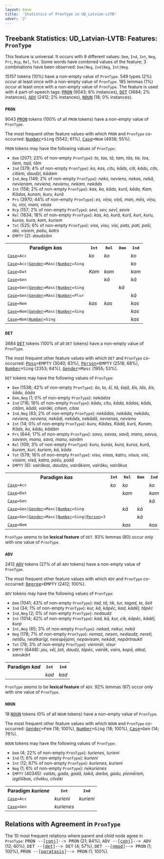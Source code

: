 ```yaml
---
layout: base
title:  'Statistics of PronType in UD_Latvian-LVTB'
udver: '2'
---
```


## Treebank Statistics: UD_Latvian-LVTB: Features: `PronType`

This feature is universal.
It occurs with 8 different values: `Dem`, `Ind`, `Int`, `Neg`, `Prs`, `Rcp`, `Rel`, `Tot`.
Some words have combined values of the feature; 3 combinations have been observed: `Dem|Neg`, `Ind|Neg`, `Int|Neg`.

15157 tokens (10%) have a non-empty value of `PronType`.
549 types (2%) occur at least once with a non-empty value of `PronType`.
185 lemmas (1%) occur at least once with a non-empty value of `PronType`.
The feature is used with 4 part-of-speech tags: <tt><a href="lv_lvtb-pos-PRON.html">PRON</a></tt> (9043; 6% instances), <tt><a href="lv_lvtb-pos-DET.html">DET</a></tt> (3684; 2% instances), <tt><a href="lv_lvtb-pos-ADV.html">ADV</a></tt> (2412; 2% instances), <tt><a href="lv_lvtb-pos-NOUN.html">NOUN</a></tt> (18; 0% instances).

### `PRON`

9043 <tt><a href="lv_lvtb-pos-PRON.html">PRON</a></tt> tokens (100% of all `PRON` tokens) have a non-empty value of `PronType`.

The most frequent other feature values with which `PRON` and `PronType` co-occurred: <tt><a href="lv_lvtb-feat-Number.html">Number</a></tt><tt>=Sing</tt> (5542; 61%), <tt><a href="lv_lvtb-feat-Case.html">Case</a></tt><tt>=Nom</tt> (4938; 55%).

`PRON` tokens may have the following values of `PronType`:

* `Dem` (2071; 23% of non-empty `PronType`): <em>to, tas, tā, tam, tās, tie, tos, tiem, tajā, tām</em>
* `Ind` (379; 4% of non-empty `PronType`): <em>ko, kas, citu, kāds, citi, kādu, cits, citiem, daudzi, kādam</em>
* `Ind,Neg` (149; 2% of non-empty `PronType`): <em>neko, neviens, nekas, nekā, nevienam, neviena, nevienu, nekam, nekāds</em>
* `Int` (158; 2% of non-empty `PronType`): <em>kas, ko, kāds, kurš, kāda, Kam, Kādas, kuram, kuru, kurā</em>
* `Prs` (3970; 44% of non-empty `PronType`): <em>es, viņa, viņš, man, mēs, viņu, tu, viņi, mani, viņas</em>
* `Rcp` (157; 2% of non-empty `PronType`): <em>sevi, sev, sevī, sevis</em>
* `Rel` (1634; 18% of non-empty `PronType`): <em>kas, ko, kurā, kurš, kuri, kuru, kuras, kura, kam, kuriem</em>
* `Tot` (525; 6% of non-empty `PronType`): <em>viss, visu, visi, pats, pati, paši, abi, visiem, pašu, katrs</em>
* `EMPTY` (2): <em>daudzām</em>

<table>
  <tr><th>Paradigm <i>kas</i></th><th><tt>Int</tt></th><th><tt>Rel</tt></th><th><tt>Dem</tt></th><th><tt>Ind</tt></th></tr>
  <tr><td><tt><tt><a href="lv_lvtb-feat-Case.html">Case</a></tt><tt>=Acc</tt></tt></td><td><em>ko</em></td><td><em>ko</em></td><td></td><td><em>ko</em></td></tr>
  <tr><td><tt><tt><a href="lv_lvtb-feat-Case.html">Case</a></tt><tt>=Acc</tt>|<tt><a href="lv_lvtb-feat-Gender.html">Gender</a></tt><tt>=Masc</tt>|<tt><a href="lv_lvtb-feat-Number.html">Number</a></tt><tt>=Sing</tt></tt></td><td></td><td></td><td></td><td><em>ko</em></td></tr>
  <tr><td><tt><tt><a href="lv_lvtb-feat-Case.html">Case</a></tt><tt>=Dat</tt></tt></td><td><em>Kam</em></td><td><em>kam</em></td><td></td><td><em>kam</em></td></tr>
  <tr><td><tt><tt><a href="lv_lvtb-feat-Case.html">Case</a></tt><tt>=Gen</tt></tt></td><td></td><td><em>kā</em></td><td></td><td><em>kā</em></td></tr>
  <tr><td><tt><tt><a href="lv_lvtb-feat-Case.html">Case</a></tt><tt>=Gen</tt>|<tt><a href="lv_lvtb-feat-Gender.html">Gender</a></tt><tt>=Masc</tt>|<tt><a href="lv_lvtb-feat-Number.html">Number</a></tt><tt>=Sing</tt></tt></td><td></td><td></td><td><em>kā</em></td><td></td></tr>
  <tr><td><tt><tt><a href="lv_lvtb-feat-Case.html">Case</a></tt><tt>=Gen</tt>|<tt><a href="lv_lvtb-feat-Gender.html">Gender</a></tt><tt>=Masc</tt>|<tt><a href="lv_lvtb-feat-Number.html">Number</a></tt><tt>=Plur</tt></tt></td><td></td><td></td><td></td><td><em>kā</em></td></tr>
  <tr><td><tt><tt><a href="lv_lvtb-feat-Case.html">Case</a></tt><tt>=Nom</tt></tt></td><td><em>kas</em></td><td><em>kas</em></td><td></td><td><em>kas</em></td></tr>
  <tr><td><tt><tt><a href="lv_lvtb-feat-Case.html">Case</a></tt><tt>=Nom</tt>|<tt><a href="lv_lvtb-feat-Gender.html">Gender</a></tt><tt>=Masc</tt>|<tt><a href="lv_lvtb-feat-Number.html">Number</a></tt><tt>=Sing</tt></tt></td><td></td><td></td><td></td><td><em>kas</em></td></tr>
  <tr><td><tt><tt><a href="lv_lvtb-feat-Case.html">Case</a></tt><tt>=Nom</tt>|<tt><a href="lv_lvtb-feat-Number.html">Number</a></tt><tt>=Sing</tt></tt></td><td></td><td></td><td></td><td><em>kas</em></td></tr>
</table>

### `DET`

3684 <tt><a href="lv_lvtb-pos-DET.html">DET</a></tt> tokens (100% of all `DET` tokens) have a non-empty value of `PronType`.

The most frequent other feature values with which `DET` and `PronType` co-occurred: <tt><a href="lv_lvtb-feat-Poss.html">Poss</a></tt><tt>=EMPTY</tt> (3040; 83%), <tt><a href="lv_lvtb-feat-Person.html">Person</a></tt><tt>=EMPTY</tt> (2518; 68%), <tt><a href="lv_lvtb-feat-Number.html">Number</a></tt><tt>=Sing</tt> (2353; 64%), <tt><a href="lv_lvtb-feat-Gender.html">Gender</a></tt><tt>=Masc</tt> (1955; 53%).

`DET` tokens may have the following values of `PronType`:

* `Dem` (1538; 42% of non-empty `PronType`): <em>šo, to, šī, tā, šajā, šīs, tās, šis, šādu, šāda</em>
* `Dem,Neg` (1; 0% of non-empty `PronType`): <em>nekādos</em>
* `Ind` (716; 19% of non-empty `PronType`): <em>kādu, citu, kāda, kādas, kāds, citām, kādā, vairāki, citiem, citas</em>
* `Ind,Neg` (83; 2% of non-empty `PronType`): <em>nekādas, nekāda, nekādu, neviens, neviena, nekādi, nekāds, nekādā, nevienas, nevienu</em>
* `Int` (14; 0% of non-empty `PronType`): <em>kuru, Kādas, Kādā, kurš, Kuram, Kāds, ko, kādu, kādām</em>
* `Prs` (644; 17% of non-empty `PronType`): <em>savu, savas, savā, mans, savus, saviem, mana, sava, manu, savām</em>
* `Rel` (109; 3% of non-empty `PronType`): <em>kuru, kuras, kura, kurus, kurā, kuram, kuri, kuriem, kā, kāda</em>
* `Tot` (579; 16% of non-empty `PronType`): <em>visu, visas, katru, visus, visi, visiem, visā, katra, pašu, pašā</em>
* `EMPTY` (6): <em>vairākas, daudzo, vairākiem, vairāku, vairākus</em>

<table>
  <tr><th>Paradigm <i>kas</i></th><th><tt>Int</tt></th><th><tt>Rel</tt></th><th><tt>Dem</tt></th><th><tt>Ind</tt></th></tr>
  <tr><td><tt><tt><a href="lv_lvtb-feat-Case.html">Case</a></tt><tt>=Acc</tt></tt></td><td><em>ko</em></td><td><em>ko</em></td><td></td><td><em>ko</em></td></tr>
  <tr><td><tt><tt><a href="lv_lvtb-feat-Case.html">Case</a></tt><tt>=Dat</tt></tt></td><td></td><td><em>kam</em></td><td></td><td><em>kam</em></td></tr>
  <tr><td><tt><tt><a href="lv_lvtb-feat-Case.html">Case</a></tt><tt>=Gen</tt></tt></td><td></td><td></td><td></td><td><em>kā</em></td></tr>
  <tr><td><tt><tt><a href="lv_lvtb-feat-Case.html">Case</a></tt><tt>=Gen</tt>|<tt><a href="lv_lvtb-feat-Gender.html">Gender</a></tt><tt>=Masc</tt>|<tt><a href="lv_lvtb-feat-Number.html">Number</a></tt><tt>=Sing</tt></tt></td><td></td><td><em>kā</em></td><td><em>kā</em></td><td></td></tr>
  <tr><td><tt><tt><a href="lv_lvtb-feat-Case.html">Case</a></tt><tt>=Gen</tt>|<tt><a href="lv_lvtb-feat-Gender.html">Gender</a></tt><tt>=Masc</tt>|<tt><a href="lv_lvtb-feat-Number.html">Number</a></tt><tt>=Sing</tt>|<tt><a href="lv_lvtb-feat-Person.html">Person</a></tt><tt>=3</tt></tt></td><td></td><td></td><td><em>kā</em></td><td></td></tr>
  <tr><td><tt><tt><a href="lv_lvtb-feat-Case.html">Case</a></tt><tt>=Nom</tt></tt></td><td></td><td><em>kas</em></td><td></td><td><em>kas</em></td></tr>
</table>

`PronType` seems to be **lexical feature** of `DET`. 93% lemmas (80) occur only with one value of `PronType`.

### `ADV`

2412 <tt><a href="lv_lvtb-pos-ADV.html">ADV</a></tt> tokens (27% of all `ADV` tokens) have a non-empty value of `PronType`.

The most frequent other feature values with which `ADV` and `PronType` co-occurred: <tt><a href="lv_lvtb-feat-Degree.html">Degree</a></tt><tt>=EMPTY</tt> (2412; 100%).

`ADV` tokens may have the following values of `PronType`:

* `Dem` (1041; 43% of non-empty `PronType`): <em>tad, tā, tik, tur, tagad, te, šeit</em>
* `Ind` (34; 1% of non-empty `PronType`): <em>kur, kā, kāpēc, kad, kādēļ, tāpēc</em>
* `Ind,Neg` (2; 0% of non-empty `PronType`): <em>nedaudz</em>
* `Int` (1014; 42% of non-empty `PronType`): <em>kad, kā, kur, cik, kāpēc, kādēļ, kurp</em>
* `Int,Neg` (65; 3% of non-empty `PronType`): <em>nekad, nekur, nekā</em>
* `Neg` (178; 7% of non-empty `PronType`): <em>nemaz, nesen, nedaudz, nereti, netālu, neatkarīgi, neiespējami, nepavisam, nekādi, nepārtraukti</em>
* `Tot` (78; 3% of non-empty `PronType`): <em>vienmēr, visur</em>
* `EMPTY` (6448): <em>jau, vēl, ļoti, daudz, tāpēc, vairāk, vairs, kopā, atkal, savukārt</em>

<table>
  <tr><th>Paradigm <i>kad</i></th><th><tt>Int</tt></th><th><tt>Ind</tt></th></tr>
  <tr><td><tt></tt></td><td><em>kad</em></td><td><em>kad</em></td></tr>
</table>

`PronType` seems to be **lexical feature** of `ADV`. 92% lemmas (67) occur only with one value of `PronType`.

### `NOUN`

18 <tt><a href="lv_lvtb-pos-NOUN.html">NOUN</a></tt> tokens (0% of all `NOUN` tokens) have a non-empty value of `PronType`.

The most frequent other feature values with which `NOUN` and `PronType` co-occurred: <tt><a href="lv_lvtb-feat-Gender.html">Gender</a></tt><tt>=Fem</tt> (18; 100%), <tt><a href="lv_lvtb-feat-Number.html">Number</a></tt><tt>=Sing</tt> (18; 100%), <tt><a href="lv_lvtb-feat-Case.html">Case</a></tt><tt>=Gen</tt> (14; 78%).

`NOUN` tokens may have the following values of `PronType`:

* `Dem` (4; 22% of non-empty `PronType`): <em>turienes, turieni</em>
* `Ind` (1; 6% of non-empty `PronType`): <em>kurieni</em>
* `Int` (12; 67% of non-empty `PronType`): <em>kurienes, kurieni</em>
* `Neg` (1; 6% of non-empty `PronType`): <em>nekurienes</em>
* `EMPTY` (40345): <em>valsts, gada, gadā, laikā, darba, gadu, piemēram, izglītības, cilvēku, cilvēki</em>

<table>
  <tr><th>Paradigm <i>kuriene</i></th><th><tt>Int</tt></th><th><tt>Ind</tt></th></tr>
  <tr><td><tt><tt><a href="lv_lvtb-feat-Case.html">Case</a></tt><tt>=Acc</tt></tt></td><td><em>kurieni</em></td><td><em>kurieni</em></td></tr>
  <tr><td><tt><tt><a href="lv_lvtb-feat-Case.html">Case</a></tt><tt>=Gen</tt></tt></td><td><em>kurienes</em></td><td></td></tr>
</table>

## Relations with Agreement in `PronType`

The 10 most frequent relations where parent and child node agree in `PronType`:
<tt>PRON --[<tt><a href="lv_lvtb-dep-conj.html">conj</a></tt>]--> PRON</tt> (21; 84%),
<tt>ADV --[<tt><a href="lv_lvtb-dep-conj.html">conj</a></tt>]--> ADV</tt> (12; 60%),
<tt>DET --[<tt><a href="lv_lvtb-dep-det.html">det</a></tt>]--> DET</tt> (4; 57%),
<tt>DET --[<tt><a href="lv_lvtb-dep-nmod.html">nmod</a></tt>]--> PRON</tt> (1; 100%),
<tt>PRON --[<tt><a href="lv_lvtb-dep-parataxis.html">parataxis</a></tt>]--> PRON</tt> (1; 100%).

